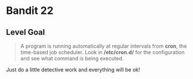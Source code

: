 # Bandit 22

## Level Goal

> A program is running automatically at regular intervals from **cron**, the time-based job scheduler. Look in **/etc/cron.d/** for the configuration and see what command is being executed.

Just do a little detective work and everything will be ok!
